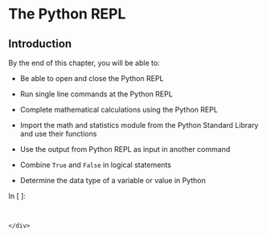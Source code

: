 
# The Python REPL
## Introduction
By the end of this chapter, you will be able to:

 * Be able to open and close the Python REPL
 
 * Run single line commands at the Python REPL

 * Complete mathematical calculations using the Python REPL
 
 * Import the math and statistics module from the Python Standard Library and use their functions
 
 * Use the output from Python REPL as input in another command
 
 * Combine ```True``` and ```False``` in logical statements
 
 * Determine the data type of a variable or value in Python
<div class="cell border-box-sizing code_cell rendered">
<div class="input">
<div class="prompt input_prompt">In&nbsp;[&nbsp;]:</div>
<div class="inner_cell">
    <div class="input_area">
<div class=" highlight hl-ipython3"><pre><span></span> 
</pre></div>

    </div>
</div>
</div>

</div>
 

